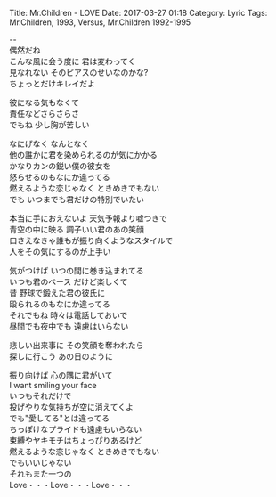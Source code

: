 Title: Mr.Children - LOVE
Date: 2017-03-27 01:18
Category: Lyric
Tags: Mr.Children, 1993, Versus, Mr.Children 1992-1995


--  
偶然だね  
こんな風に会う度に 君は変わってく  
見なれない そのピアスのせいなのかな?  
ちょっとだけキレイだよ  

彼になる気もなくて  
責任などさらさらさ  
でもね 少し胸が苦しい  

なにげなく なんとなく  
他の誰かに君を染められるのが気にかかる  
かなりカンの鋭い僕の彼女を  
怒らせるのもなにか違ってる  
燃えるような恋じゃなく ときめきでもない  
でも いつまでも君だけの特別でいたい  

本当に手におえないよ 天気予報より嘘つきで  
青空の中に映る 調子いい君のあの笑顔  
口さえなきゃ誰もが振り向くようなスタイルで  
人をその気にするのが上手い  

気がつけば いつの間に巻き込まれてる  
いつも君のペース だけど楽しくて  
昔 野球で鍛えた君の彼氏に  
殴られるのもなにか違ってる  
それでもね 時々は電話しておいで  
昼間でも夜中でも 遠慮はいらない  

悲しい出来事に その笑顔を奪われたら  
探しに行こう あの日のように  

振り向けば 心の隅に君がいて  
I want smiling your face  
いつもそれだけで  
投げやりな気持ちが空に消えてくよ  
でも"愛してる"とは違ってる  
ちっぽけなプライドも遠慮もいらない  
束縛やヤキモチはちょっぴりあるけど  
燃えるような恋じゃなく ときめきでもない  
でもいいじゃない  
それもまた一つの  
Love・・・Love・・・Love・・・  
